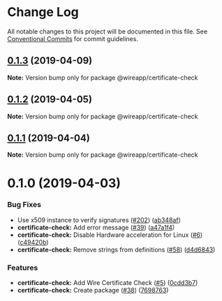 # Change Log

All notable changes to this project will be documented in this file.
See [Conventional Commits](https://conventionalcommits.org) for commit guidelines.

## [0.1.3](https://github.com/wireapp/wire-desktop-packages/tree/master/packages/certificate-check/compare/@wireapp/certificate-check@0.1.2...@wireapp/certificate-check@0.1.3) (2019-04-09)

**Note:** Version bump only for package @wireapp/certificate-check





## [0.1.2](https://github.com/wireapp/wire-desktop-packages/tree/master/packages/certificate-check/compare/@wireapp/certificate-check@0.1.1...@wireapp/certificate-check@0.1.2) (2019-04-05)

**Note:** Version bump only for package @wireapp/certificate-check





## [0.1.1](https://github.com/wireapp/wire-desktop-packages/tree/master/packages/certificate-check/compare/@wireapp/certificate-check@0.1.0...@wireapp/certificate-check@0.1.1) (2019-04-04)

**Note:** Version bump only for package @wireapp/certificate-check





# 0.1.0 (2019-04-03)


### Bug Fixes

* Use x509 instance to verify signatures ([#202](https://github.com/wireapp/wire-desktop-packages/tree/master/packages/certificate-check/issues/202)) ([ab348af](https://github.com/wireapp/wire-desktop-packages/tree/master/packages/certificate-check/commit/ab348af))
* **certificate-check:** Add error message ([#39](https://github.com/wireapp/wire-desktop-packages/tree/master/packages/certificate-check/issues/39)) ([a47a1f4](https://github.com/wireapp/wire-desktop-packages/tree/master/packages/certificate-check/commit/a47a1f4))
* **certificate-check:** Disable Hardware acceleration for Linux ([#6](https://github.com/wireapp/wire-desktop-packages/tree/master/packages/certificate-check/issues/6)) ([c49420b](https://github.com/wireapp/wire-desktop-packages/tree/master/packages/certificate-check/commit/c49420b))
* **certificate-check:** Remove strings from definitions ([#58](https://github.com/wireapp/wire-desktop-packages/tree/master/packages/certificate-check/issues/58)) ([d4d6843](https://github.com/wireapp/wire-desktop-packages/tree/master/packages/certificate-check/commit/d4d6843))


### Features

* **certificate-check:** Add Wire Certificate Check ([#5](https://github.com/wireapp/wire-desktop-packages/tree/master/packages/certificate-check/issues/5)) ([0cdd3b7](https://github.com/wireapp/wire-desktop-packages/tree/master/packages/certificate-check/commit/0cdd3b7))
* **certificate-check:** Create package ([#38](https://github.com/wireapp/wire-desktop-packages/tree/master/packages/certificate-check/issues/38)) ([7698763](https://github.com/wireapp/wire-desktop-packages/tree/master/packages/certificate-check/commit/7698763))
